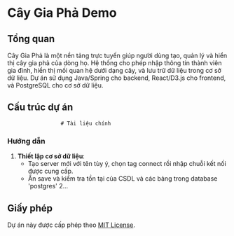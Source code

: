 # Cây Gia Phả Demo

## Tổng quan

Cây Gia Phả là một nền tảng trực tuyến giúp người dùng tạo, quản lý và hiển thị cây gia phả của dòng họ. Hệ thống cho phép nhập thông tin thành viên gia đình, hiển thị mối quan hệ dưới dạng cây, và lưu trữ dữ liệu trong cơ sở dữ liệu. Dự án sử dụng Java/Spring cho backend, React/D3.js cho frontend, và PostgreSQL cho cơ sở dữ liệu.



## Cấu trúc dự án

```
                 # Tài liệu chính
```

### Hướng dẫn
1. **Thiết lập cơ sở dữ liệu**:
   - Tạo server mới với tên tùy ý, chọn tag connect rồi nhập chuỗi kết nối được cung cấp.
   - Ấn save và kiểm tra tồn tại của CSDL và các bảng trong database 'postgres'
2...
## Giấy phép

Dự án này được cấp phép theo [MIT License](LICENSE).
